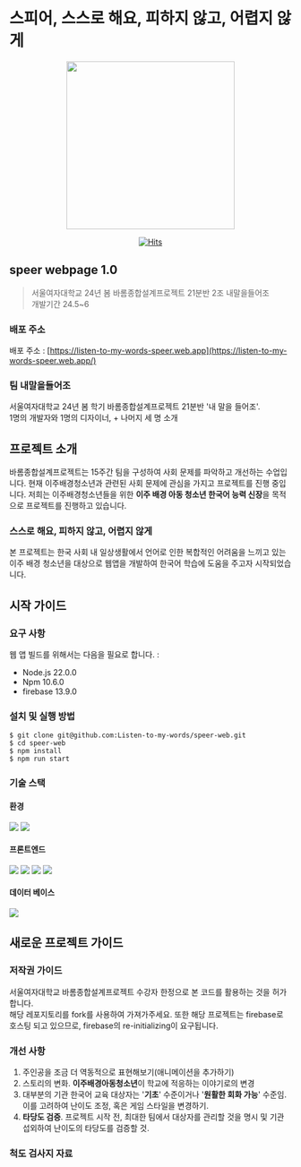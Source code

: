 # 스피어, 스스로 해요, 피하지 않고, 어렵지 않게

<div align=center>
<img src="https://listen-to-my-words-speer.web.app/logo.png" width=300 />

[![Hits](https://hits.seeyoufarm.com/api/count/incr/badge.svg?url=https%3A%2F%2Fgithub.com%2FListen-to-my-words%2Fspeer-web&count_bg=%2379C83D&title_bg=%23555555&icon=&icon_color=%23E7E7E7&title=hits&edge_flat=false)](https://hits.seeyoufarm.com)

</div>

## speer webpage 1.0

> 서울여자대학교 24년 봄 바롬종합설계프로젝트 21분반 2조 내말을들어조<br/>
> 개발기간 24.5~6

### 배포 주소

배포 주소 : [https://listen-to-my-words-speer.web.app](https://listen-to-my-words-speer.web.app/)

### 팀 내말을들어조

서울여자대학교 24년 봄 학기 바롬종합설계프로젝트 21분반 '내 말을 들어조'.<br/>
1명의 개발자와 1명의 디자이너, + 나머지 세 명 소개

## 프로젝트 소개

바롬종합설계프로젝트는 15주간 팀을 구성하여 사회 문제를 파악하고 개선하는 수업입니다. 현재 이주배경청소년과 관련된 사회 문제에 관심을 가지고 프로젝트를 진행 중입니다. 저희는 이주배경청소년들을 위한 **이주 배경 아동 청소년 한국어 능력 신장**을 목적으로 프로젝트를 진행하고 있습니다.

### 스스로 해요, 피하지 않고, 어렵지 않게

본 프로젝트는 한국 사회 내 일상생활에서 언어로 인한 복합적인 어려움을 느끼고 있는 이주 배경 청소년을 대상으로 웹앱을 개발하여 한국어 학습에 도움을 주고자 시작되었습니다.

## 시작 가이드

### 요구 사항

웹 앱 빌드를 위해서는 다음을 필요로 합니다. :

- Node.js 22.0.0
- Npm 10.6.0
- firebase 13.9.0

### 설치 및 실행 방법

```shell
$ git clone git@github.com:Listen-to-my-words/speer-web.git
$ cd speer-web
$ npm install
$ npm run start
```

### 기술 스택

#### 환경

<div>
<img display=inline-block src="https://img.shields.io/badge/github-181717?style=for-the-badge&logo=github&logoColor=white">
<img display=inline-block src="https://img.shields.io/badge/git-F05032?style=for-the-badge&logo=git&logoColor=white">
</div>

#### 프론트엔드

<div>
<img display=inline-block src="https://img.shields.io/badge/html5-E34F26?style=for-the-badge&logo=html5&logoColor=white"> 
<img display=inline-block src="https://img.shields.io/badge/css-1572B6?style=for-the-badge&logo=css3&logoColor=white"> 
<img display=inline-block src="https://img.shields.io/badge/javascript-F7DF1E?style=for-the-badge&logo=javascript&logoColor=black"> 
<img display=inline-block src="https://img.shields.io/badge/react-61DAFB?style=for-the-badge&logo=react&logoColor=black">
</div>

#### 데이터 베이스

<img display=inline-block src="https://img.shields.io/badge/firebase-FFCA28?style=for-the-badge&logo=firebase&logoColor=white">

## 새로운 프로젝트 가이드

### 저작권 가이드

서울여자대학교 바롬종합설계프로젝트 수강자 한정으로 본 코드를 활용하는 것을 허가합니다. <br/>
해당 레포지토리를 fork를 사용하여 가져가주세요.
또한 해당 프로젝트는 firebase로 호스팅 되고 있으므로, firebase의 re-initializing이 요구됩니다.

### 개선 사항

1. 주인공을 조금 더 역동적으로 표현해보기(애니메이션을 추가하기)
2. 스토리의 변화. **이주배경아동청소년**이 학교에 적응하는 이야기로의 변경
3. 대부분의 기관 한국어 교육 대상자는 '**기초**' 수준이거나 '**원활한 회화 가능**' 수준임. 이를 고려하여 난이도 조정, 혹은 게임 스타일을 변경하기.
4. **타당도 검증**. 프로젝트 시작 전, 최대한 팀에서 대상자를 관리할 것을 명시 및 기관 섭외하여 난이도의 타당도를 검증할 것.

### 척도 검사지 자료
